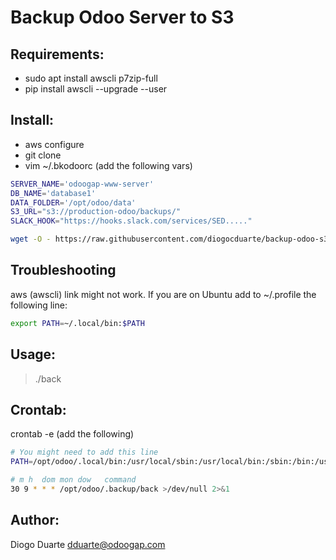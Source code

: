 # Backup Odoo Server to S3

## Requirements:

- sudo apt install awscli p7zip-full
- pip install awscli --upgrade --user

## Install:

- aws configure
- git clone <repo-url>
- vim ~/.bkodoorc (add the following vars)
   
```bash
SERVER_NAME='odoogap-www-server'
DB_NAME='database1'
DATA_FOLDER='/opt/odoo/data'
S3_URL="s3://production-odoo/backups/"
SLACK_HOOK="https://hooks.slack.com/services/SED....."
```

```bash
wget -O - https://raw.githubusercontent.com/diogocduarte/backup-odoo-s3/master/install.sh && bash install.sh && rm install.sh
```

## Troubleshooting

aws (awscli) link might not work.
If you are on Ubuntu add to ~/.profile the following line:

```bash
export PATH=~/.local/bin:$PATH
```

## Usage:

> ./back

## Crontab:

crontab -e (add the following)

```bash
# You might need to add this line
PATH=/opt/odoo/.local/bin:/usr/local/sbin:/usr/local/bin:/sbin:/bin:/usr/sbin:/usr/bin

# m h  dom mon dow   command
30 9 * * * /opt/odoo/.backup/back >/dev/null 2>&1
```

## Author:

Diogo Duarte <dduarte@odoogap.com>
